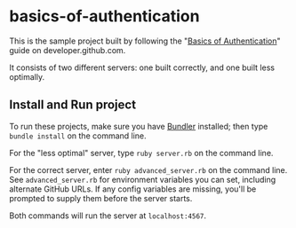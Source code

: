 # basics-of-authentication

This is the sample project built by following the "[Basics of Authentication][basics of auth]"
guide on developer.github.com.

It consists of two different servers: one built correctly, and one built less optimally.

## Install and Run project

To run these projects, make sure you have [Bundler][bundler] installed; then type
`bundle install` on the command line.

For the "less optimal" server, type `ruby server.rb` on the command line.

For the correct server, enter `ruby advanced_server.rb` on the command line.
See `advanced_server.rb` for environment variables you can set, including
alternate GitHub URLs. If any config variables are missing, you'll be prompted
to supply them before the server starts.

Both commands will run the server at `localhost:4567`.

[basics of auth]: http://developer.github.com/guides/basics-of-authentication/
[bundler]: http://gembundler.com/
